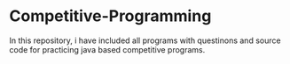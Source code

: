 # Competitive-Programming
In this repository, i have included all programs with questinons and source code for practicing java based competitive programs. 
